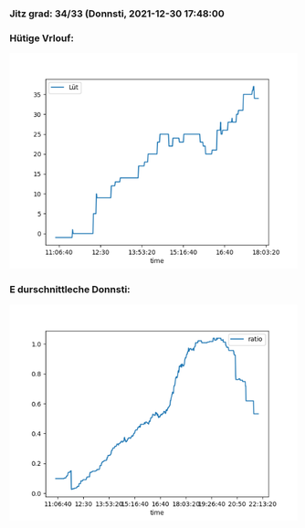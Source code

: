 ### Jitz grad: 34/33 (Donnsti, 2021-12-30 17:48:00

### Hütige Vrlouf:
![Graph](Today.png)

### E durschnittleche Donnsti:
![Graph](Donnsti.png)